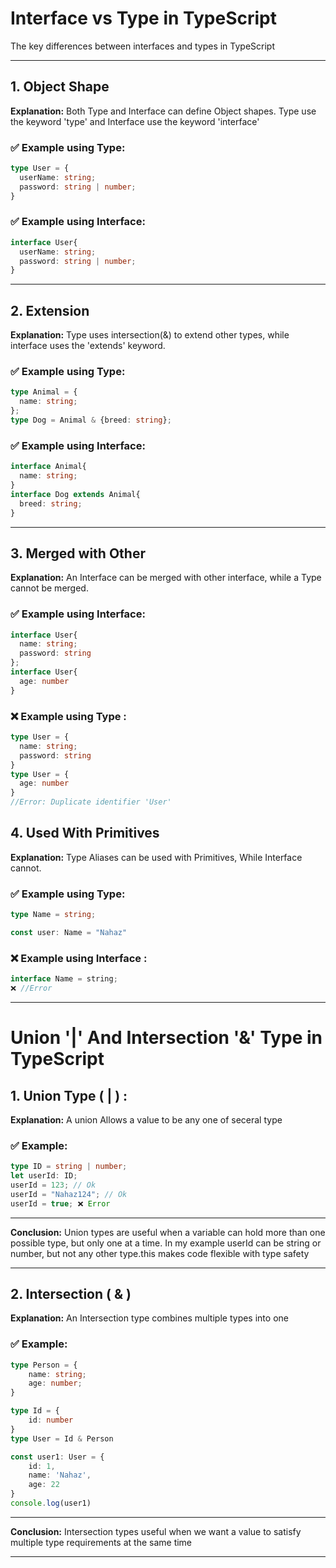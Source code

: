 # Interface vs Type in TypeScript

The key differences between interfaces and types in TypeScript

---

## 1. Object Shape

**Explanation:** Both Type and Interface can define Object shapes. Type use the keyword 'type' and Interface use the keyword 'interface'

### ✅ Example using Type:

```ts
type User = {
  userName: string;
  password: string | number;
}
```

### ✅ Example using Interface:

```ts
interface User{
  userName: string;
  password: string | number;
}
```

---

## 2. Extension

**Explanation:** Type uses intersection(&) to extend other types, while interface uses the 'extends' keyword.

### ✅ Example using Type:

```ts
type Animal = {
  name: string;
};
type Dog = Animal & {breed: string};
```

### ✅ Example using Interface:

```ts
interface Animal{
  name: string;
}
interface Dog extends Animal{
  breed: string;
}
```

---

## 3. Merged with Other

**Explanation:** An Interface can be merged with other interface, while a Type cannot be merged.

### ✅ Example using Interface:

```ts
interface User{
  name: string;
  password: string
};
interface User{
  age: number
}
```

### ❌ Example using Type :

```ts
type User = {
  name: string;
  password: string
}
type User = {
  age: number
}
//Error: Duplicate identifier 'User'
```
## 4. Used With Primitives

**Explanation:** Type Aliases can be used with Primitives, While Interface cannot.

### ✅ Example using Type:

```ts
type Name = string;

const user: Name = "Nahaz"
```

### ❌ Example using Interface :

```ts
interface Name = string;
❌ //Error
```
---


# Union '|' And Intersection '&' Type in TypeScript



## 1. Union Type ( | ) :

**Explanation:** A union Allows a value to be any one of seceral type

### ✅ Example:

```ts
type ID = string | number;
let userId: ID;
userId = 123; // Ok
userId = "Nahaz124"; // Ok
userId = true; ❌ Error
``` 
---
**Conclusion:** Union types are useful when a variable can hold more than one possible type, but only one at a time. In my example userId can be string or number, but not any other type.this makes code flexible with type safety    


---


## 2. Intersection ( & )

**Explanation:** An Intersection type combines multiple types into one

### ✅ Example:

```ts
type Person = {
    name: string;
    age: number;
}

type Id = {
    id: number
}
type User = Id & Person

const user1: User = {
    id: 1,
    name: 'Nahaz',
    age: 22
}
console.log(user1)
```

---


**Conclusion:** Intersection types useful when we want a value to satisfy multiple type requirements at the same time

---

